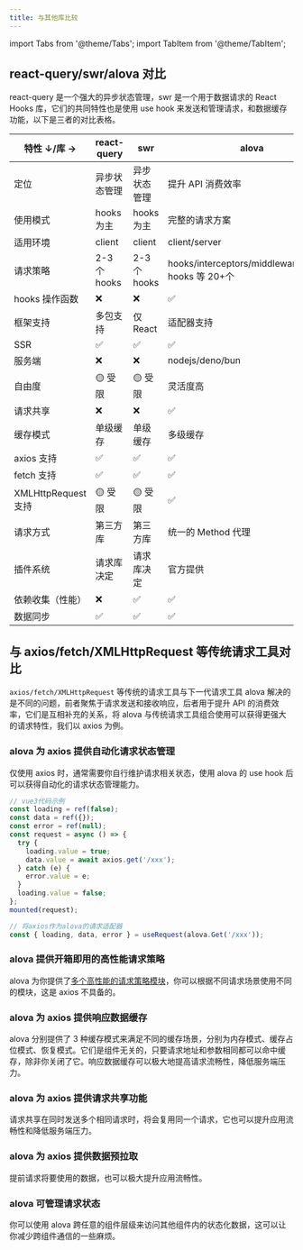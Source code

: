 ```yaml
---
title: 与其他库比较
---
```


import Tabs from '@theme/Tabs';
import TabItem from '@theme/TabItem';

## react-query/swr/alova 对比

react-query 是一个强大的异步状态管理，swr 是一个用于数据请求的 React Hooks 库，它们的共同特性也是使用 use hook 来发送和管理请求，和数据缓存功能，以下是三者的对比表格。

| 特性 ↓/库 →         | react-query  | swr          | alova                                                |
| ------------------- | ------------ | ------------ | ---------------------------------------------------- |
| 定位                | 异步状态管理 | 异步状态管理 | 提升 API 消费效率                                    |
| 使用模式            | hooks 为主   | hooks 为主   | 完整的请求方案                                       |
| 适用环境            | client       | client       | client/server                                        |
| 请求策略            | 2-3 个 hooks | 2-3 个 hooks | hooks/interceptors/middlewares/server hooks 等 20+个 |
| hooks 操作函数      | ❌           | ❌           | ✅                                                   |
| 框架支持            | 多包支持     | 仅 React     | 适配器支持                                           |
| SSR                 | ✅           | ✅           | ✅                                                   |
| 服务端              | ❌           | ❌           | nodejs/deno/bun                                      |
| 自由度              | 🟡 受限      | 🟡 受限      | 灵活度高                                             |
| 请求共享            | ❌           | ❌           | ✅                                                   |
| 缓存模式            | 单级缓存     | 单级缓存     | 多级缓存                                             |
| axios 支持          | ✅           | ✅           | ✅                                                   |
| fetch 支持          | ✅           | ✅           | ✅                                                   |
| XMLHttpRequest 支持 | 🟡 受限      | 🟡 受限      | ✅                                                   |
| 请求方式            | 第三方库     | 第三方库     | 统一的 Method 代理                                   |
| 插件系统            | 请求库决定   | 请求库决定   | 官方提供                                             |
| 依赖收集（性能）    | ❌           | ✅           | ✅                                                   |
| 数据同步            | ✅           | ✅           | ✅                                                   |

## 与 axios/fetch/XMLHttpRequest 等传统请求工具对比

`axios/fetch/XMLHttpRequest` 等传统的请求工具与下一代请求工具 alova 解决的是不同的问题，前者聚焦于请求发送和接收响应，后者用于提升 API 的消费效率，它们是互相补充的关系，将 alova 与传统请求工具组合使用可以获得更强大的请求特性，我们以 axios 为例。

### alova 为 axios 提供自动化请求状态管理

仅使用 axios 时，通常需要你自行维护请求相关状态，使用 alova 的 use hook 后可以获得自动化的请求状态管理能力。

<Tabs>
<TabItem value="1" label="仅axios">

```javascript
// vue3代码示例
const loading = ref(false);
const data = ref({});
const error = ref(null);
const request = async () => {
  try {
    loading.value = true;
    data.value = await axios.get('/xxx');
  } catch (e) {
    error.value = e;
  }
  loading.value = false;
};
mounted(request);
```

</TabItem>
<TabItem value="2" label="axios+alova">

```javascript
// 将axios作为alova的请求适配器
const { loading, data, error } = useRequest(alova.Get('/xxx'));
```

</TabItem>
</Tabs>

### alova 提供开箱即用的高性能请求策略

alova 为你提供了[多个高性能的请求策略模块](/tutorial/client/strategy)，你可以根据不同请求场景使用不同的模块，这是 axios 不具备的。

### alova 为 axios 提供响应数据缓存

alova 分别提供了 3 种缓存模式来满足不同的缓存场景，分别为内存模式、缓存占位模式、恢复模式。它们是组件无关的，只要请求地址和参数相同都可以命中缓存，除非你关闭了它。响应数据缓存可以极大地提高请求流畅性，降低服务端压力。

### alova 为 axios 提供请求共享功能

请求共享在同时发送多个相同请求时，将会复用同一个请求，它也可以提升应用流畅性和降低服务端压力。

### alova 为 axios 提供数据预拉取

提前请求将要使用的数据，也可以极大提升应用流畅性。

### alova 可管理请求状态

你可以使用 alova 跨任意的组件层级来访问其他组件内的状态化数据，这可以让你减少跨组件通信的一些麻烦。
